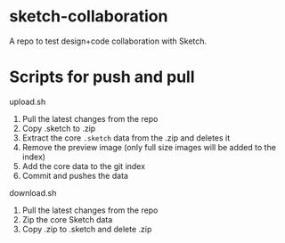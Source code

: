 # sketch-collaboration
A repo to test design+code collaboration with Sketch.

# Scripts for push and pull

upload.sh
1. Pull the latest changes from the repo
2. Copy .sketch to .zip
3. Extract the core `.sketch` data from the .zip and deletes it
4. Remove the preview image (only full size images will be added to the index)
5. Add the core data to the git index
6. Commit and pushes the data

download.sh
1. Pull the latest changes from the repo
2. Zip the core Sketch data
3. Copy .zip to .sketch and delete .zip
